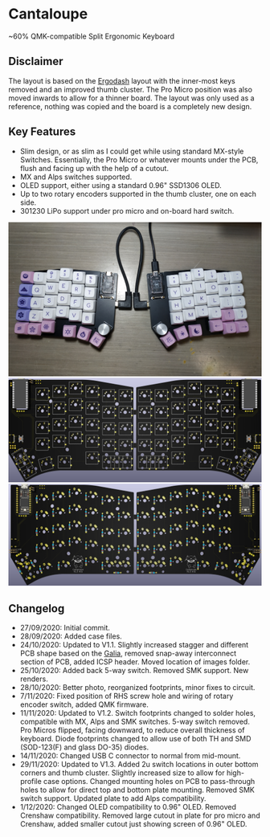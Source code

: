 # Cantaloupe
~60% QMK-compatible Split Ergonomic Keyboard

## Disclaimer
The layout is based on the [Ergodash](https://github.com/omkbd/ErgoDash) layout with the inner-most keys removed and an improved thumb cluster. The Pro Micro position was also moved inwards to allow for a thinner board. The layout was only used as a reference, nothing was copied and the board is a completely new design.

## Key Features
* Slim design, or as slim as I could get while using standard MX-style Switches. Essentially, the Pro Micro or whatever mounts under the PCB, flush and facing up with the help of a cutout.
* MX and Alps switches supported.
* OLED support, either using a standard 0.96" SSD1306 OLED.
* Up to two rotary encoders supported in the thumb cluster, one on each side.
* 301230 LiPo support under pro micro and on-board hard switch.

![Cantaloupe Photo1](Images/Photo1.jpg)
![Cantaloupe Front Render](Images/Render_Front.png)
![Cantaloupe Back Render](Images/Render_Back.png)

## Changelog
* 27/09/2020: Initial commit.
* 28/09/2020: Added case files.
* 24/10/2020: Updated to V1.1. Slightly increased stagger and different PCB shape based on the [Galia](https://github.com/Ariamelon/Galia), removed snap-away interconnect section of PCB, added ICSP header. Moved location of images folder.
* 25/10/2020: Added back 5-way switch. Removed SMK support. New renders.
* 28/10/2020: Better photo, reorganized footprints, minor fixes to circuit.
* 7/11/2020: Fixed position of RHS screw hole and wiring of rotary encoder switch, added QMK firmware.
* 11/11/2020: Updated to V1.2. Switch footprints changed to solder holes, compatible with MX, Alps and SMK switches. 5-way switch removed. Pro Micros flipped, facing downward, to reduce overall thickness of keyboard. Diode footprints changed to allow use of both TH and SMD (SOD-123(F) and glass DO-35) diodes.
* 14/11/2020: Changed USB C connector to normal from mid-mount.
* 29/11/2020: Updated to V1.3. Added 2u switch locations in outer bottom corners and thumb cluster. Slightly increased size to allow for high-profile case options. Changed mounting holes on PCB to pass-through holes to allow for direct top and bottom plate mounting. Removed SMK switch support. Updated plate to add Alps compatibility.
* 1/12/2020: Changed OLED compatibility to 0.96" OLED. Removed Crenshaw compatibility. Removed large cutout in plate for pro micro and Crenshaw, added smaller cutout just showing screen of 0.96" OLED.
